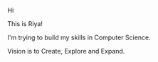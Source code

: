 Hi

This is Riya!

I'm trying to build my skills in Computer Science. 

Vision is to Create, Explore and Expand. 
